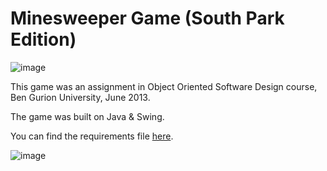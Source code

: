 Minesweeper Game (South Park Edition)
================
![image](https://dl.dropboxusercontent.com/u/4041100/github/minesweeper1.png)

This game was an assignment in Object Oriented Software Design course, Ben Gurion University, June 2013.

The game was built on Java & Swing.

You can find the requirements file [here](http://www.cs.bgu.ac.il/~oosd132/wiki.files/ex3b.pdf).

![image](https://dl.dropboxusercontent.com/u/4041100/github/minesweeper2.png)

